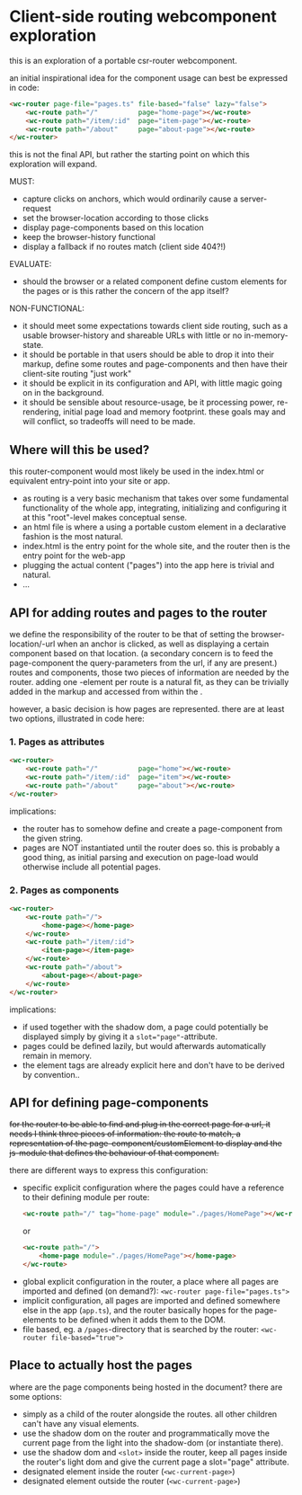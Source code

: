# Client-side routing webcomponent exploration

this is an exploration of a portable csr-router webcomponent.

an initial inspirational idea for the component usage can best be expressed in code:

```html
<wc-router page-file="pages.ts" file-based="false" lazy="false">
    <wc-route path="/"          page="home-page"></wc-route>
    <wc-route path="/item/:id"  page="item-page"></wc-route>
    <wc-route path="/about"     page="about-page"></wc-route>
</wc-router>
```
this is not the final API, but rather the starting point on which this exploration will expand.

MUST:
- capture clicks on anchors, which would ordinarily cause a server-request
- set the browser-location according to those clicks
- display page-components based on this location
- keep the browser-history functional
- display a fallback if no routes match (client side 404?!)

EVALUATE:
- should the browser or a related component define custom elements for the pages or is this rather the concern of the app itself?

NON-FUNCTIONAL:
- it should meet some expectations towards client side routing, such as a usable browser-history and shareable URLs with little or no in-memory-state.
- it should be portable in that users should be able to drop it into their markup, define some routes and page-components and then have their client-site routing "just work"
- it should be explicit in its configuration and API, with little magic going on in the background.
- it should be sensible about resource-usage, be it processing power, re-rendering, initial page load and memory footprint. these goals may and will conflict, so tradeoffs will need to be made.


## Where will this be used?

this router-component would most likely be used in the index.html or equivalent entry-point into your site or app.

- as routing is a very basic mechanism that takes over some fundamental functionality of the whole app, 
integrating, initializing and configuring it at this "root"-level makes conceptual sense.
- an html file is where a using a portable custom element in a declarative fashion is the most natural.
- index.html is the entry point for the whole site, and the router then is the entry point for the web-app 
- plugging the actual content ("pages") into the app here is trivial and natural.
- ...

## API for adding routes and pages to the router

we define the responsibility of the router to be that of setting the browser-location/-url when an anchor is clicked, as well as displaying a certain component based on that location. (a secondary concern is to feed the page-component the query-parameters from the url, if any are present.)
routes and components, those two pieces of information are needed by the router.
adding one <wc-route>-element per route is a natural fit, as they can be trivially added in the markup and accessed from within the <wc-router>. 

however, a basic decision is how pages are represented. there are at least two options, illustrated in code here:

### 1. Pages as attributes

```html
<wc-router>
    <wc-route path="/"          page="home"></wc-route>
    <wc-route path="/item/:id"  page="item"></wc-route>
    <wc-route path="/about"     page="about"></wc-route>
</wc-router>
```

implications:
- the router has to somehow define and create a page-component from the given string. 
- pages are NOT instantiated until the router does so. this is probably a good thing, as initial parsing and execution on page-load would otherwise include all potential pages.


### 2. Pages as components

```html
<wc-router>
    <wc-route path="/">
        <home-page></home-page>
    </wc-route>
    <wc-route path="/item/:id">
        <item-page></item-page>
    </wc-route>
    <wc-route path="/about">
        <about-page></about-page>
    </wc-route>
</wc-router>
```

implications:
- if used together with the shadow dom, a page could potentially be displayed simply by giving it a `slot="page"`-attribute.
- pages could be defined lazily, but would afterwards automatically remain in memory.
- the element tags are already explicit here and don't have to be derived by convention..


## API for defining page-components

~~for the router to be able to find and plug in the correct page for a url, it needs I think three pieces of information: the route to match, a representation of the page-component/customElement to display and the js-module that defines the behaviour of that component.~~

there are different ways to express this configuration:

+ specific explicit configuration where the pages could have a reference to their defining module per route:
  ```html
  <wc-route path="/" tag="home-page" module="./pages/HomePage"></wc-route>
  ```
  or
  ```html
  <wc-route path="/">
      <home-page module="./pages/HomePage"></home-page>
  </wc-route>
  ```
+ global explicit configuration in the router, a place where all pages are imported and defined (on demand?): `<wc-router page-file="pages.ts">`
+ implicit configuration, all pages are imported and defined somewhere else in the app (`app.ts`), and the router basically hopes for the page-elements to be defined when it adds them to the DOM.
+ file based, eg. a `/pages`-directory that is searched by the router: `<wc-router file-based="true">`


## Place to actually host the pages

where are the page components being hosted in the document? there are some options:

- simply as a child of the router alongside the routes. all other children can't have any visual elements.
- use the shadow dom on the router and programmatically move the current page from the light into the shadow-dom (or instantiate there).
- use the shadow dom and `<slot>` inside the router, keep all pages inside the router's light dom and give the current page a slot="page" attribute.
- designated element inside the router (`<wc-current-page>`)
- designated element outside the router (`<wc-current-page>`)


